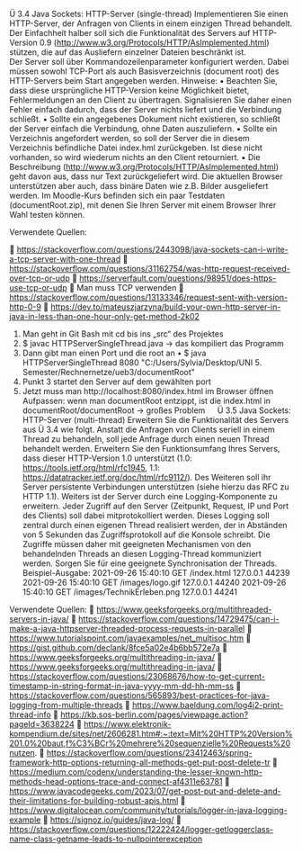 Ü 3.4 	Java Sockets: HTTP-Server (single-thread) 
	Implementieren Sie einen HTTP-Server, der Anfragen von Clients in einem einzigen Thread behandelt. Der Einfachheit halber soll sich die Funktionalität des Servers auf HTTP-Version 0.9 (http://www.w3.org/Protocols/HTTP/AsImplemented.html) stützen, die auf das Ausliefern einzelner Dateien beschränkt ist.  
Der Server soll über Kommandozeilenparameter konfiguriert werden. Dabei müssen sowohl TCP-Port als auch Basisverzeichnis (document root) des HTTP-Servers beim Start angegeben werden. 
Hinweise: 
▪	Beachten Sie, dass diese ursprüngliche HTTP-Version keine Möglichkeit bietet, Fehlermeldungen an den Client zu übertragen. Signalisieren Sie daher einen Fehler einfach dadurch, dass der Server nichts liefert und die Verbindung schließt. 
▪	Sollte ein angegebenes Dokument nicht existieren, so schließt der Server einfach die Verbindung, ohne Daten auszuliefern. 
▪	Sollte ein Verzeichnis angefordert werden, so soll der Server die in diesem Verzeichnis befindliche Datei index.hml zurückgeben. Ist diese nicht vorhanden, so wird wiederum nichts an den Client retourniert. 
▪	Die Beschreibung (http://www.w3.org/Protocols/HTTP/AsImplemented.html) geht davon aus, dass nur Text zurückgeliefert wird. Die aktuellen Browser unterstützen aber auch, dass binäre Daten wie z.B. Bilder ausgeliefert werden. 
Im Moodle-Kurs befinden sich ein paar Testdaten (documentRoot.zip), mit denen Sie Ihren Server mit einem Browser Ihrer Wahl testen können. 

   Verwendete Quellen:

	https://stackoverflow.com/questions/2443098/java-sockets-can-i-write-a-tcp-server-with-one-thread 
	https://stackoverflow.com/questions/31162754/was-http-request-received-over-tcp-or-udp
	https://serverfault.com/questions/98951/does-https-use-tcp-or-udp 
	Man muss TCP verwenden
	https://stackoverflow.com/questions/13133346/request-sent-with-version-http-0-9 
	https://dev.to/mateuszjarzyna/build-your-own-http-server-in-java-in-less-than-one-hour-only-get-method-2k02  


1.	Man geht in Git Bash mit cd bis ins „src“ des Projektes
2.	$ javac HTTPServerSingleThread.java -> das kompiliert das Programm
3.	Dann gibt man einen Port und die root an
•	$ java HTTPServerSingleThread 8080 "C:/Users/Sylvia/Desktop/UNI 5. Semester/Rechnernetze/ueb3/documentRoot"
4.	Punkt 3 startet den Server auf dem gewählten port
5.	Jetzt muss man http://localhost:8080/index.html im Browser öffnen
Aufpassen: wenn man documentRoot entzippt, ist die index.html in documentRoot/documentRoot -> großes Problem
 
Ü 3.5 	Java Sockets: HTTP-Server (multi-thread) 
	Erweitern Sie die Funktionalität des Servers aus Ü 3.4 wie folgt. Anstatt die Anfragen von Clients seriell in einem Thread zu behandeln, soll jede Anfrage durch einen neuen Thread behandelt
werden. Erweitern Sie den Funktionsumfang Ihres Servers, dass dieser HTTP-Version 1.0 unterstützt (1.0: https://tools.ietf.org/html/rfc1945, 1.1:
https://datatracker.ietf.org/doc/html/rfc9112/). Des Weiteren soll ihr Server persistente Verbindungen unterstützen (siehe hierzu das RFC zu HTTP 1.1). 
Weiters ist der Server durch eine Logging-Komponente zu erweitern. Jeder Zugriff auf den Server (Zeitpunkt, Request, IP und Port des Clients) soll dabei mitprotokolliert werden. Dieses
Logging soll zentral durch einen eigenen Thread realisiert werden, der in Abständen von 5 Sekunden das Zugriffsprotokoll auf die Konsole schreibt. Die Zugriffe müssen daher mit geeigneten Mechanismen von den behandelnden Threads an diesen Logging-Thread kommuniziert werden. Sorgen Sie für eine geeignete Synchronisation der Threads. 
Beispiel-Ausgabe: 
2021-09-26 15:40:10 GET /index.html 127.0.0.1 44239 
2021-09-26 15:40:10 GET /images/logo.gif 127.0.0.1 44240 
2021-09-26 15:40:10 GET /images/TechnikErleben.png 127.0.0.1 44241

   Verwendete Quellen:
	https://www.geeksforgeeks.org/multithreaded-servers-in-java/ 
	 https://stackoverflow.com/questions/14729475/can-i-make-a-java-httpserver-threaded-process-requests-in-parallel
	https://www.tutorialspoint.com/javaexamples/net_multisoc.htm 
	https://gist.github.com/declank/8fce5a02e4b6bb572e7a
	https://www.geeksforgeeks.org/multithreading-in-java/
	https://www.geeksforgeeks.org/multithreading-in-java/
	https://stackoverflow.com/questions/23068676/how-to-get-current-timestamp-in-string-format-in-java-yyyy-mm-dd-hh-mm-ss 
	https://stackoverflow.com/questions/565893/best-practices-for-java-logging-from-multiple-threads
	https://www.baeldung.com/log4j2-print-thread-info
	https://kb.sos-berlin.com/pages/viewpage.action?pageId=3638224
	https://www.elektronik-kompendium.de/sites/net/2606281.htm#:~:text=Mit%20HTTP%20Version%201.0%20baut,f%C3%BCr%20mehrere%20sequenzielle%20Requests%20nutzen.
	https://stackoverflow.com/questions/23412463/spring-framework-http-options-returning-all-methods-get-put-post-delete-tr
	https://medium.com/codenx/understanding-the-lesser-known-http-methods-head-options-trace-and-connect-af4311e63781
	https://www.javacodegeeks.com/2023/07/get-post-put-and-delete-and-their-limitations-for-building-robust-apis.html 
	https://www.digitalocean.com/community/tutorials/logger-in-java-logging-example
	https://signoz.io/guides/java-log/
	https://stackoverflow.com/questions/12222424/logger-getloggerclass-name-class-getname-leads-to-nullpointerexception

